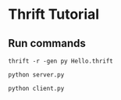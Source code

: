 # Thrift Tutorial

## Run commands

```
thrift -r -gen py Hello.thrift

python server.py

python client.py
```
